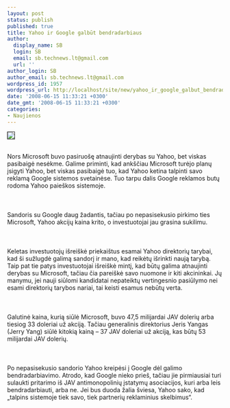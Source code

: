 ```yaml
---
layout: post
status: publish
published: true
title: Yahoo ir Google galbūt bendradarbiaus
author:
  display_name: SB
  login: SB
  email: sb.technews.lt@gmail.com
  url: ''
author_login: SB
author_email: sb.technews.lt@gmail.com
wordpress_id: 1957
wordpress_url: http://localhost/site/new/yahoo_ir_google_galbut_bendradarbiaus/
date: '2008-06-15 11:33:21 +0300'
date_gmt: '2008-06-15 11:33:21 +0300'
categories:
- Naujienos
---
```

<div class="imgright"><img src="http://tbn0.google.com/images?q=tbn:OpQb-GYo-BO-VM:http://cogdogblog.com/alan/images/yahoogoogle.jpg" border="1"></div>
<p><br>Nors Microsoft buvo pasiruošę atnaujinti derybas su Yahoo, bet viskas pasibaigė nesėkme. Galime priminti, kad ankščiau Microsoft turėjo planų įsigyti Yahoo, bet viskas pasibaigė tuo, kad Yahoo ketina talpinti savo reklamą Google sistemos svetainėse. Tuo tarpu dalis Google reklamos butų rodoma Yahoo paieškos sistemoje.<br />
<br><br />
<br>Sandoris su Google daug žadantis, tačiau po nepasisekusio pirkimo ties Microsoft, Yahoo akcijų kaina krito, o investuotojai jau grasina sukilimu.<br />
<br><br />
<br>Keletas investuotojų išreiškė priekaištus esamai Yahoo direktorių tarybai, kad ši sužlugdė galimą sandorį ir mano, kad reikėtų išrinkti naują tarybą. Taip pat tie patys investuotojai išreiškė mintį, kad būtų galima atnaujinti derybas su Microsoft, tačiau čia pareiškė savo nuomone ir kiti akcininkai. Jų manymu, jei nauji siūlomi kandidatai nepateiktų vertingesnio pasiūlymo nei esami direktorių tarybos nariai, tai keisti esamus nebūtų verta.<br />
<br><br />
<br>Galutinė kaina, kurią siūlė Microsoft, buvo 47,5 milijardai JAV dolerių arba tiesiog 33 doleriai už akciją. Tačiau generalinis direktorius Jeris Yangas (Jerry Yang) siūlė kitokią kainą – 37 JAV doleriai už akciją, kas būtų 53 milijardai JAV dolerių.<br />
<br><br />
<br>Po nepasisekusio sandorio Yahoo kreipėsi į Google dėl galimo bendradarbiavimo. Atrodo, kad Google nieko prieš, tačiau jie pirmiausiai turi sulaukti pritarimo iš JAV antimonopolinių įstatymų asociacijos, kuri arba leis bendradarbiauti, arba ne. Jei bus duoda žalia šviesa, Yahoo sako, kad „talpins sistemoje tiek savo, tiek partnerių reklaminius skelbimus“.<br />
<br></p>

